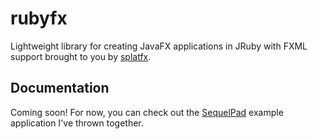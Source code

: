 rubyfx
======

Lightweight library for creating JavaFX applications in JRuby with FXML support brought to you by [splatfx](https://github.com/jbreeden/splatfx).

Documentation
-------------

Coming soon! For now, you can check out the [SequelPad](https://github.com/jbreeden/SequelPad) example application I've thrown together.
